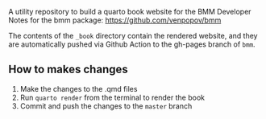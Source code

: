 A utility repository to build a quarto book website for the BMM Developer Notes for the bmm package: https://github.com/venpopov/bmm

The contents of the `_book` directory contain the rendered website, and they are automatically pushed via Github Action to the gh-pages branch of `bmm`.

## How to makes changes

1. Make the changes to the .qmd files
2. Run `quarto render` from the terminal to render the book
3. Commit and push the changes to the `master` branch
